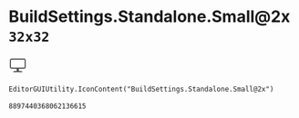# BuildSettings.Standalone.Small@2x `32x32`
<img src="/img/BuildSettings.Standalone.Small@2x.png" width=32 height=32>

``` CSharp
EditorGUIUtility.IconContent("BuildSettings.Standalone.Small@2x")
```
```
8897440368062136615
```
